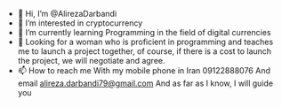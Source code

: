 - 👋 Hi, I’m @AlirezaDarbandi
- 👀 I’m interested in cryptocurrency
- 🌱 I’m currently learning Programming in the field of digital currencies
- 💞️ Looking for a woman who is proficient in programming and teaches me to launch a project together, of course, if there is a cost to launch the project, we will negotiate and agree.
- 📫 How to reach me With my mobile phone in Iran 09122888076 And email alireza.darbandi79@gmail.com And as far as I know, I will guide you

<!---
AlirezaDarbandi/AlirezaDarbandi is a ✨ special ✨ repository because its `README.md` (this file) appears on your GitHub profile.
You can click the Preview link to take a look at your changes.
--->
